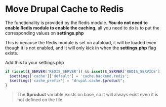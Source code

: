 # Move Drupal Cache to Redis

The functionality is provided by the Redis module. **You do not need to enable Redis module to enable the caching**, all you need to do is to put the corresponding values on **settings.php**

This is because the Redis module is set on autoload, it will be loaded even though it is not
enabled, and it will only kick in when the **settings.php** flag exists.

Add this to your settings.php

```php
if (isset($_SERVER['REDIS_SERVER']) && isset($_SERVER['REDIS_SERVICE'])) {
  $settings['cache']['default'] = 'cache.backend.redis';
  $settings['cache_prefix'] = "drupal.cache.$product";
}
```

> The **$product** variable exists on base, so it will always exist even it is not defined on the file
